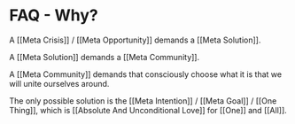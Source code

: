 # FAQ - Why?

A [[Meta Crisis]] / [[Meta Opportunity]] demands a [[Meta Solution]]. 

A [[Meta Solution]] demands a [[Meta Community]]. 

A [[Meta Community]] demands that consciously choose what it is that we will unite ourselves around. 

The only possible solution is the [[Meta Intention]] / [[Meta Goal]] / [[One Thing]], which is [[Absolute And Unconditional Love]] for [[One]] and [[All]]. 
